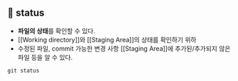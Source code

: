 ## 🌈 status
+ **파일의 상태**를 확인할 수 있다.
+  [[Working directory]]와 [[Staging Area]]의 상태를 확인하기 위하
+ 수정된 파일, commit 가능한 변경 사항 [[Staging Area]]에 추가된/추가되지 않은 파일 등을 알 수 있다.
```git
git status
```


